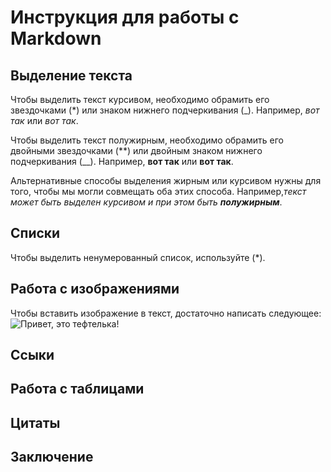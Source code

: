 # Инструкция для работы с Markdown

## Выделение текста
Чтобы выделить текст курсивом, необходимо обрамить его звездочками (*) или знаком нижнего подчеркивания (_). Например, *вот так* или _вот так_.

Чтобы выделить текст полужирным, необходимо обрамить его двойными звездочками (**) или двойным знаком нижнего подчеркивания (__).
Например, **вот так** или __вот так__.

Альтернативные способы выделения жирным или курсивом нужны для того, чтобы мы могли совмещать оба этих способа. Например,_текст может быть выделен курсивом и при этом быть **полужирным**_.   


## Списки
Чтобы выделить ненумерованный список, используйте (*).
## Работа с изображениями 

Чтобы вставить изображение в текст, достаточно написать следующее:
![Привет, это тефтелька!](cat.jpeg)

## Ссыки

## Работа с таблицами

## Цитаты

## Заключение